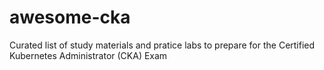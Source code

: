 # awesome-cka
Curated list of study materials and pratice labs to prepare for the Certified Kubernetes Administrator (CKA) Exam
